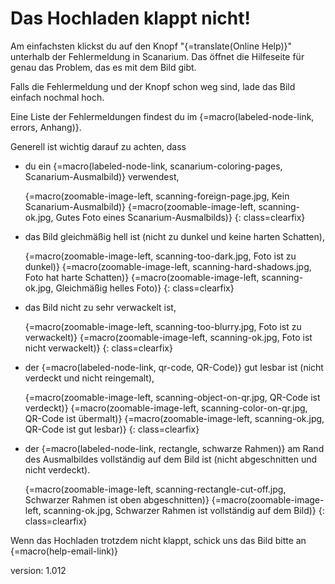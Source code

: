 # Das Hochladen klappt nicht!

Am einfachsten klickst du auf den Knopf "{=translate(Online Help)}" unterhalb der Fehlermeldung in Scanarium.
Das öffnet die Hilfeseite für genau das Problem, das es mit dem Bild gibt.

Falls die Fehlermeldung und der Knopf schon weg sind, lade das Bild einfach nochmal hoch.

Eine Liste der Fehlermeldungen findest du im {=macro(labeled-node-link, errors, Anhang)}.

Generell ist wichtig darauf zu achten, dass

* du ein {=macro(labeled-node-link, scanarium-coloring-pages, Scanarium-Ausmalbild)} verwendest,

    {=macro(zoomable-image-left, scanning-foreign-page.jpg, Kein Scanarium-Ausmalbild)}
    {=macro(zoomable-image-left, scanning-ok.jpg, Gutes Foto eines Scanarium-Ausmalbilds)}
{: class=clearfix}

* das Bild gleichmäßig hell ist (nicht zu dunkel und keine harten Schatten),

    {=macro(zoomable-image-left, scanning-too-dark.jpg, Foto ist zu dunkel)}
    {=macro(zoomable-image-left, scanning-hard-shadows.jpg, Foto hat harte Schatten)}
    {=macro(zoomable-image-left, scanning-ok.jpg, Gleichmäßig helles Foto)}
{: class=clearfix}

* das Bild nicht zu sehr verwackelt ist,

    {=macro(zoomable-image-left, scanning-too-blurry.jpg, Foto ist zu verwackelt)}
    {=macro(zoomable-image-left, scanning-ok.jpg, Foto ist nicht verwackelt)}
{: class=clearfix}

* der {=macro(labeled-node-link, qr-code, QR-Code)} gut lesbar ist (nicht verdeckt und nicht reingemalt),

    {=macro(zoomable-image-left, scanning-object-on-qr.jpg, QR-Code ist verdeckt)}
    {=macro(zoomable-image-left, scanning-color-on-qr.jpg, QR-Code ist übermalt)}
    {=macro(zoomable-image-left, scanning-ok.jpg, QR-Code ist gut lesbar)}
{: class=clearfix}

* der {=macro(labeled-node-link, rectangle, schwarze Rahmen)} am Rand des Ausmalbildes vollständig auf dem Bild ist (nicht abgeschnitten und nicht verdeckt).

    {=macro(zoomable-image-left, scanning-rectangle-cut-off.jpg, Schwarzer Rahmen ist oben abgeschnitten)}
    {=macro(zoomable-image-left, scanning-ok.jpg, Schwarzer Rahmen ist vollständig auf dem Bild)}
{: class=clearfix}

Wenn das Hochladen trotzdem nicht klappt, schick uns das Bild bitte an {=macro(help-email-link)}


version: 1.012
